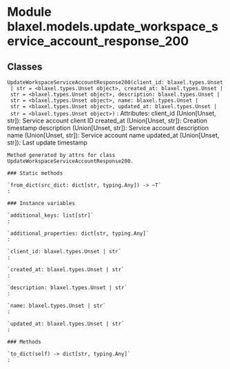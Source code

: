 Module blaxel.models.update_workspace_service_account_response_200
==================================================================

Classes
-------

`UpdateWorkspaceServiceAccountResponse200(client_id: blaxel.types.Unset | str = <blaxel.types.Unset object>, created_at: blaxel.types.Unset | str = <blaxel.types.Unset object>, description: blaxel.types.Unset | str = <blaxel.types.Unset object>, name: blaxel.types.Unset | str = <blaxel.types.Unset object>, updated_at: blaxel.types.Unset | str = <blaxel.types.Unset object>)`
:   Attributes:
        client_id (Union[Unset, str]): Service account client ID
        created_at (Union[Unset, str]): Creation timestamp
        description (Union[Unset, str]): Service account description
        name (Union[Unset, str]): Service account name
        updated_at (Union[Unset, str]): Last update timestamp
    
    Method generated by attrs for class UpdateWorkspaceServiceAccountResponse200.

    ### Static methods

    `from_dict(src_dict: dict[str, typing.Any]) ‑> ~T`
    :

    ### Instance variables

    `additional_keys: list[str]`
    :

    `additional_properties: dict[str, typing.Any]`
    :

    `client_id: blaxel.types.Unset | str`
    :

    `created_at: blaxel.types.Unset | str`
    :

    `description: blaxel.types.Unset | str`
    :

    `name: blaxel.types.Unset | str`
    :

    `updated_at: blaxel.types.Unset | str`
    :

    ### Methods

    `to_dict(self) ‑> dict[str, typing.Any]`
    :
